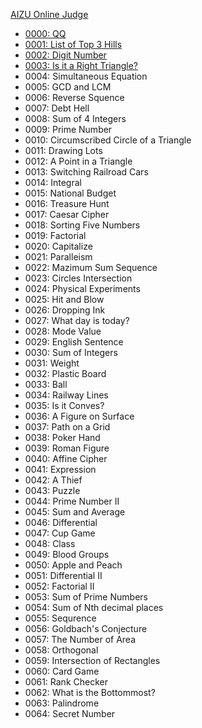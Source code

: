[AIZU Online Judge](http://judge.u-aizu.ac.jp/onlinejudge/index.jsp)

- [0000: QQ](https://github.com/shinokada/aoj/blob/master/lib/0000.rb)
- [0001: List of Top 3 Hills](https://github.com/shinokada/aoj/blob/master/lib/0001.rb)
- [0002: Digit Number](https://github.com/shinokada/aoj/blob/master/lib/0002.rb)
- [0003: Is it a Right Triangle?](https://github.com/shinokada/aoj/blob/master/lib/0003.rb)
- 0004: Simultaneous Equation
- 0005: GCD and LCM
- 0006: Reverse Squence
- 0007: Debt Hell
- 0008: Sum of 4 Integers
- 0009: Prime Number
- 0010: Circumscribed Circle of a Triangle
- 0011: Drawing Lots
- 0012: A Point in a Triangle
- 0013: Switching Railroad Cars
- 0014: Integral
- 0015: National Budget
- 0016: Treasure Hunt
- 0017: Caesar Cipher
- 0018: Sorting Five Numbers
- 0019: Factorial
- 0020: Capitalize
- 0021: Paralleism
- 0022: Mazimum Sum Sequence
- 0023: Circles Intersection
- 0024: Physical Experiments
- 0025: Hit and Blow
- 0026: Dropping Ink
- 0027: What day is today?
- 0028: Mode Value
- 0029: English Sentence
- 0030: Sum of Integers
- 0031: Weight
- 0032: Plastic Board
- 0033: Ball
- 0034: Railway Lines
- 0035: Is it Conves?
- 0036: A Figure on Surface
- 0037: Path on a Grid
- 0038: Poker Hand
- 0039: Roman Figure
- 0040: Affine Cipher
- 0041: Expression
- 0042: A Thief
- 0043: Puzzle
- 0044: Prime Number II
- 0045: Sum and Average
- 0046: Differential
- 0047: Cup Game
- 0048: Class
- 0049: Blood Groups
- 0050: Apple and Peach
- 0051: Differential II
- 0052: Factorial II
- 0053: Sum of Prime Numbers
- 0054: Sum of Nth decimal places
- 0055: Sequrence
- 0056: Goldbach's Conjecture
- 0057: The Number of Area
- 0058: Orthogonal
- 0059: Intersection of Rectangles
- 0060: Card Game
- 0061: Rank Checker
- 0062: What is the Bottommost?
- 0063: Palindrome
- 0064: Secret Number
